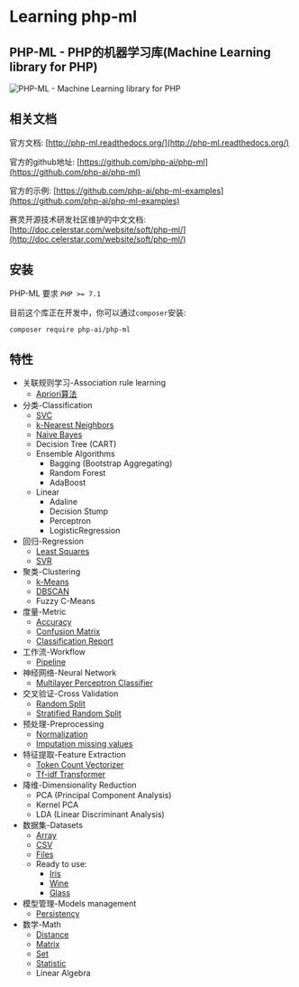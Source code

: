 # Learning php-ml

## PHP-ML - PHP的机器学习库(Machine Learning library for PHP)

![PHP-ML - Machine Learning library for PHP](https://raw.githubusercontent.com/php-ai/php-ml/master/docs/assets/php-ml-logo.png)

## 相关文档

官方文档: [http://php-ml.readthedocs.org/](http://php-ml.readthedocs.org/)

官方的github地址: [https://github.com/php-ai/php-ml](https://github.com/php-ai/php-ml)

官方的示例: [https://github.com/php-ai/php-ml-examples](https://github.com/php-ai/php-ml-examples)

赛灵开源技术研发社区维护的中文文档: [http://doc.celerstar.com/website/soft/php-ml/](http://doc.celerstar.com/website/soft/php-ml/)

## 安装
PHP-ML 要求 `PHP >= 7.1`

目前这个库正在开发中，你可以通过`composer`安装:

```
composer require php-ai/php-ml
```

## 特性

* 关联规则学习-Association rule learning
    * [Apriori算法](http://php-ml.readthedocs.io/en/latest/machine-learning/association/apriori/)
* 分类-Classification
    * [SVC](http://php-ml.readthedocs.io/en/latest/machine-learning/classification/svc/)
    * [k-Nearest Neighbors](http://php-ml.readthedocs.io/en/latest/machine-learning/classification/k-nearest-neighbors/)
    * [Naive Bayes](http://php-ml.readthedocs.io/en/latest/machine-learning/classification/naive-bayes/)
    * Decision Tree (CART)
    * Ensemble Algorithms
        * Bagging (Bootstrap Aggregating)
        * Random Forest
        * AdaBoost
    * Linear
        * Adaline
        * Decision Stump
        * Perceptron
        * LogisticRegression
* 回归-Regression
    * [Least Squares](http://php-ml.readthedocs.io/en/latest/machine-learning/regression/least-squares/)
    * [SVR](http://php-ml.readthedocs.io/en/latest/machine-learning/regression/svr/)
* 聚类-Clustering
    * [k-Means](http://php-ml.readthedocs.io/en/latest/machine-learning/clustering/k-means/)
    * [DBSCAN](http://php-ml.readthedocs.io/en/latest/machine-learning/clustering/dbscan/)
    * Fuzzy C-Means
* 度量-Metric
    * [Accuracy](http://php-ml.readthedocs.io/en/latest/machine-learning/metric/accuracy/)
    * [Confusion Matrix](http://php-ml.readthedocs.io/en/latest/machine-learning/metric/confusion-matrix/)
    * [Classification Report](http://php-ml.readthedocs.io/en/latest/machine-learning/metric/classification-report/)
* 工作流-Workflow
    * [Pipeline](http://php-ml.readthedocs.io/en/latest/machine-learning/workflow/pipeline)
* 神经网络-Neural Network
    * [Multilayer Perceptron Classifier](http://php-ml.readthedocs.io/en/latest/machine-learning/neural-network/multilayer-perceptron-classifier/)
* 交叉验证-Cross Validation
    * [Random Split](http://php-ml.readthedocs.io/en/latest/machine-learning/cross-validation/random-split/)
    * [Stratified Random Split](http://php-ml.readthedocs.io/en/latest/machine-learning/cross-validation/stratified-random-split/)
* 预处理-Preprocessing
    * [Normalization](http://php-ml.readthedocs.io/en/latest/machine-learning/preprocessing/normalization/)
    * [Imputation missing values](http://php-ml.readthedocs.io/en/latest/machine-learning/preprocessing/imputation-missing-values/)
* 特征提取-Feature Extraction
    * [Token Count Vectorizer](http://php-ml.readthedocs.io/en/latest/machine-learning/feature-extraction/token-count-vectorizer/)
    * [Tf-idf Transformer](http://php-ml.readthedocs.io/en/latest/machine-learning/feature-extraction/tf-idf-transformer/)
* 降维-Dimensionality Reduction
    * PCA (Principal Component Analysis)
    * Kernel PCA
    * LDA (Linear Discriminant Analysis)
* 数据集-Datasets
    * [Array](http://php-ml.readthedocs.io/en/latest/machine-learning/datasets/array-dataset/)
    * [CSV](http://php-ml.readthedocs.io/en/latest/machine-learning/datasets/csv-dataset/)
    * [Files](http://php-ml.readthedocs.io/en/latest/machine-learning/datasets/files-dataset/)
    * Ready to use:
        * [Iris](http://php-ml.readthedocs.io/en/latest/machine-learning/datasets/demo/iris/)
        * [Wine](http://php-ml.readthedocs.io/en/latest/machine-learning/datasets/demo/wine/)
        * [Glass](http://php-ml.readthedocs.io/en/latest/machine-learning/datasets/demo/glass/)
* 模型管理-Models management
    * [Persistency](http://php-ml.readthedocs.io/en/latest/machine-learning/model-manager/persistency/)
* 数学-Math
    * [Distance](http://php-ml.readthedocs.io/en/latest/math/distance/)
    * [Matrix](http://php-ml.readthedocs.io/en/latest/math/matrix/)
    * [Set](http://php-ml.readthedocs.io/en/latest/math/set/)
    * [Statistic](http://php-ml.readthedocs.io/en/latest/math/statistic/)
	* Linear Algebra


